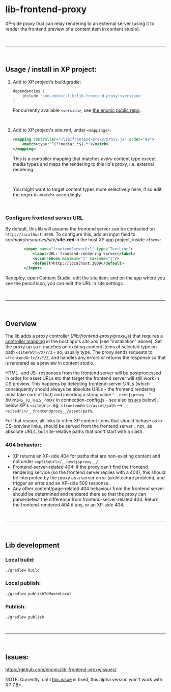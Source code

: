 # lib-frontend-proxy

XP-side proxy that can relay rendering to an external server (using it to render the frontend preview of a content item in content studio).

<br />

----

<br />

## Usage / install in XP project:

1. Add to XP project's _build.gradle_:

    ```groovy
    dependencies {
        include 'com.enonic.lib:lib-frontend-proxy:<version>'
    }
    ```
    
    For currently available `<version>`, see [the enonic public repo](https://repo.enonic.com/public/com/enonic/lib/lib-frontend-proxy/).
    
    <br />

2. Add to XP project's _site.xml_, under `<mappings>`:

    ```xml
    <mapping controller="/lib/frontend-proxy/proxy.js" order="99">            
        <match>type:'^(?!media:.*$).*'</match>
    </mapping>
    ```
   
    This is a controller mapping that matches _every_ content type except media types and maps the rendering to this lib's proxy, i.e. external rendering.

    <br />
 
    You might want to target content types more selectively here, if so edit the regex in `<match>` accordingly.

    <br />


### Configure frontend server URL

By default, this lib will assume the frontend server can be contacted on `http://localhost:3000`. To configure this, add an input field to _src/main/resources/site/**site.xml**_ in the host XP app project, inside `<form>`:

```xml
        <input name="frontendServerUrl" type="TextLine">
            <label>URL: frontend-rendering server</label>
            <occurrences minimum="1" maximum="1"/>
            <default>http://localhost:3000</default>
        </input>
```

Redeploy, open Content Studio, edit the site item, and on the app where you see the pencil icon, you can edit the URL in site settings.  

<br />

----

<br />

## Overview

The lib adds a proxy controller (_/lib/frontend-proxy/proxy.js_) that requires
a [controller mapping](https://developer.enonic.com/docs/xp/stable/cms/mappings) in the host app's _site.xml_ (see "installation" above).
Set the proxy up so it matches on existing content items of selected type on path `<sitePath>/X/Y/Z` - so, usually <match>type. The proxy
sends requests to `<frontendUrl>/X/Y/Z`, and handles any errors or returns the response so that is rendered as a preview in content studio.

HTML- and JS- responses from the frontend server will be postprocessed in order for asset URLs etc that target the frontend server will
still work in CS preview. This happens by detecting frontend-server URLs (which consequently should always be absolute URLs - the frontend
rendering must take care of that) and inserting a string value `"__nextjsproxy__"` (`MAPPING_TO_THIS_PROXY` in connection-config.js - see
also [issues](#issues) below), below XP's `<siteUrl>`. eg. `<frontendUrl>/asset/path` --> `<siteUrl>/__frontendproxy__/asset/path`.

For that reason, all links to other XP content items that should behave as in-CS-preview links, should be served from the frontend server _
not_ as absolute URLs, but site-relative paths that _don't_ start with a slash.

<a id="behavior404"></a>
### 404 behavior:

- XP returns an XP-side 404 for paths that are non-existing content and not under `<xpSiteUrl>/__nextjsproxy__/`.
- Frontend-server-related 404: if the proxy can't find the frontend rendering service (so the frontend server replies with a 404), this
  should be interpreted by the proxy as a server error (architecture problem), and trigger an error and an XP-side 500 response.
- Any other content/page-related 404 behaviour from the frontend server should be determined and rendered there so that the proxy can parse/detect the difference from frontend-server-related 404. Return the frontend-rendered 404 if any, or an XP-side 404.

<br />

----

<br />

## Lib development

### Local build:

```
./gradlew build
```

### Local publish:

```
./gradlew publishToMavenLocal
```

### Publish:

```
./gradlew publish
```


<br />

----

<br />

<a id="issues"></a>
## Issues:

https://github.com/enonic/lib-frontend-proxy/issues/

NOTE: Currently, until [this issue](https://github.com/enonic/lib-frontend-proxy/issues/7) is fixed, this alpha version won't work with XP 7.8+.
